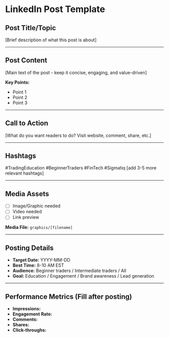 # LinkedIn Post Template

## Post Title/Topic
[Brief description of what this post is about]

---

## Post Content

[Main text of the post - keep it concise, engaging, and value-driven]

**Key Points:**
- Point 1
- Point 2
- Point 3

---

## Call to Action
[What do you want readers to do? Visit website, comment, share, etc.]

---

## Hashtags
#TradingEducation #BeginnerTraders #FinTech #Sigmatiq [add 3-5 more relevant hashtags]

---

## Media Assets
- [ ] Image/Graphic needed
- [ ] Video needed
- [ ] Link preview

**Media File:** `graphics/[filename]`

---

## Posting Details
- **Target Date:** YYYY-MM-DD
- **Best Time:** 8-10 AM EST
- **Audience:** Beginner traders / Intermediate traders / All
- **Goal:** Education / Engagement / Brand awareness / Lead generation

---

## Performance Metrics (Fill after posting)
- **Impressions:**
- **Engagement Rate:**
- **Comments:**
- **Shares:**
- **Click-throughs:**
